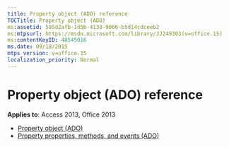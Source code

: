 ```yaml
---
title: Property object (ADO) reference
TOCTitle: Property object (ADO)
ms:assetid: 595d2afb-1d5b-4138-9066-b5d14cdceeb2
ms:mtpsurl: https://msdn.microsoft.com/library/JJ249303(v=office.15)
ms:contentKeyID: 48545016
ms.date: 09/18/2015
mtps_version: v=office.15
localization_priority: Normal
---
```


# Property object (ADO) reference

**Applies to**: Access 2013, Office 2013

- [Property object (ADO)](property-object-ado.md)
- [Property properties, methods, and events (ADO)](property-properties-methods-and-events-ado.md)

